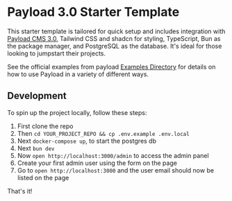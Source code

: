# Payload 3.0 Starter Template

This starter template is tailored for quick setup and includes integration with [Payload CMS 3.0](https://github.com/payloadcms/payload), Tailwind CSS and shadcn for styling, TypeScript, Bun as the package manager, and PostgreSQL as the database. It's ideal for those looking to jumpstart their projects.

See the official examples from payload [Examples Directory](https://github.com/payloadcms/payload/tree/main/examples) for details on how to use Payload in a variety of different ways.

## Development

To spin up the project locally, follow these steps:

1. First clone the repo
1. Then `cd YOUR_PROJECT_REPO && cp .env.example .env.local`
1. Next `docker-compose up`, to start the postgres db
1. Next `bun dev`
1. Now `open http://localhost:3000/admin` to access the admin panel
1. Create your first admin user using the form on the page
1. Go to `open http://localhost:3000` and the user email should now be listed on the page

That's it!


